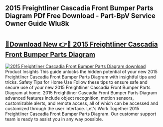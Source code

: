 ## 2015 Freightliner Cascadia Front Bumper Parts Diagram PDf Free Download - Part-BpV Service Owner Guide Wlu8k

# <h2><a href="http://dftfz73.blite.top/?on=2015+Freightliner+Cascadia+Front+Bumper+Parts+Diagram">🔗Download New 👉🔴 2015 Freightliner Cascadia Front Bumper Parts Diagram</a></h2>

[![2015 Freightliner Cascadia Front Bumper Parts Diagram download](https://i.imgur.com/lujVjoI.png)](http://dftfz73.blite.top/?on=2015+Freightliner+Cascadia+Front+Bumper+Parts+Diagram)
Product Insights This guide unlocks the hidden potential of your new 2015 Freightliner Cascadia Front Bumper Parts Diagram with insightful tips and tricks. Safety Tips for Home Use Follow these tips to ensure safe and secure use of your new 2015 Freightliner Cascadia Front Bumper Parts Diagram at home. 2015 Freightliner Cascadia Front Bumper Parts Diagram advanced features include object recognition, motion sensors, customizable alerts, and remote access, all of which can be accessed and customized through the user interface. Let's Work Together 2015 Freightliner Cascadia Front Bumper Parts Diagram. Our customer support team is ready to assist you in any way possible.
